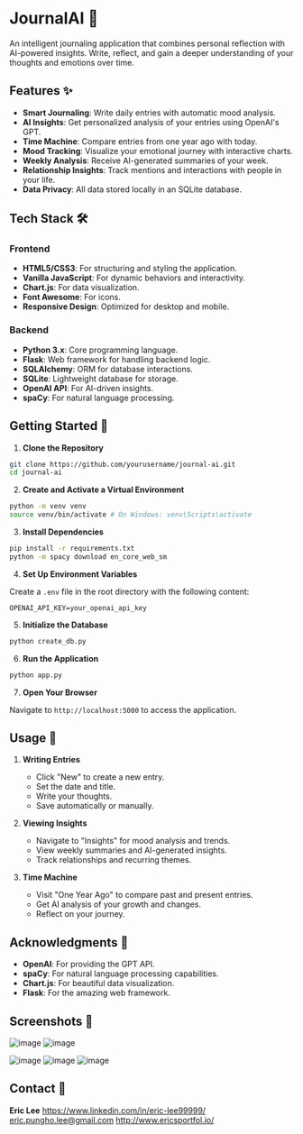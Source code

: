 # JournalAI 📝

An intelligent journaling application that combines personal reflection with AI-powered insights. Write, reflect, and gain a deeper understanding of your thoughts and emotions over time.

## Features ✨

- **Smart Journaling**: Write daily entries with automatic mood analysis.
- **AI Insights**: Get personalized analysis of your entries using OpenAI's GPT.
- **Time Machine**: Compare entries from one year ago with today.
- **Mood Tracking**: Visualize your emotional journey with interactive charts.
- **Weekly Analysis**: Receive AI-generated summaries of your week.
- **Relationship Insights**: Track mentions and interactions with people in your life.
- **Data Privacy**: All data stored locally in an SQLite database.

## Tech Stack 🛠️

### Frontend
- **HTML5/CSS3**: For structuring and styling the application.
- **Vanilla JavaScript**: For dynamic behaviors and interactivity.
- **Chart.js**: For data visualization.
- **Font Awesome**: For icons.
- **Responsive Design**: Optimized for desktop and mobile.

### Backend
- **Python 3.x**: Core programming language.
- **Flask**: Web framework for handling backend logic.
- **SQLAlchemy**: ORM for database interactions.
- **SQLite**: Lightweight database for storage.
- **OpenAI API**: For AI-driven insights.
- **spaCy**: For natural language processing.

## Getting Started 🚀

1. **Clone the Repository**

```bash
git clone https://github.com/yourusername/journal-ai.git
cd journal-ai
```

2. **Create and Activate a Virtual Environment**

```bash
python -m venv venv
source venv/bin/activate # On Windows: venv\Scripts\activate
```

3. **Install Dependencies**

```bash
pip install -r requirements.txt
python -m spacy download en_core_web_sm
```

4. **Set Up Environment Variables**

Create a `.env` file in the root directory with the following content:

```env
OPENAI_API_KEY=your_openai_api_key
```

5. **Initialize the Database**

```bash
python create_db.py
```

6. **Run the Application**

```bash
python app.py
```

7. **Open Your Browser**

Navigate to `http://localhost:5000` to access the application.

## Usage 📖

1. **Writing Entries**
   - Click "New" to create a new entry.
   - Set the date and title.
   - Write your thoughts.
   - Save automatically or manually.

2. **Viewing Insights**
   - Navigate to "Insights" for mood analysis and trends.
   - View weekly summaries and AI-generated insights.
   - Track relationships and recurring themes.

3. **Time Machine**
   - Visit "One Year Ago" to compare past and present entries.
   - Get AI analysis of your growth and changes.
   - Reflect on your journey.



## Acknowledgments 🙏

- **OpenAI**: For providing the GPT API.
- **spaCy**: For natural language processing capabilities.
- **Chart.js**: For beautiful data visualization.
- **Flask**: For the amazing web framework.

## Screenshots 📸
![image](https://github.com/user-attachments/assets/6656d9f4-f210-4dcd-ac6e-e8d5d7c0d636)
![image](https://github.com/user-attachments/assets/fe08b0f7-7d7b-4afb-9225-a7f3680c5beb)

![image](https://github.com/user-attachments/assets/e6770650-e1da-4d3d-926e-5cd966ce04ce)
![image](https://github.com/user-attachments/assets/db744835-a415-4055-b5ed-31b5eaf67dc3)
![image](https://github.com/user-attachments/assets/c77f8a90-e06c-4481-af08-48a8a81fd026)


## Contact 📧

**Eric Lee**
https://www.linkedin.com/in/eric-lee99999/
eric.pungho.lee@gmail.com
http://www.ericsportfol.io/

